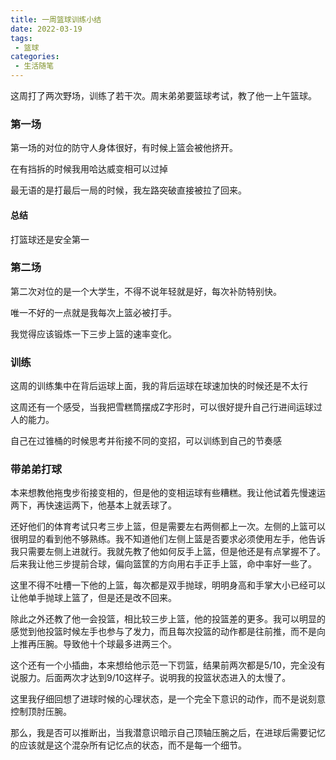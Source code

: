 ```yaml
---
title: 一周篮球训练小结
date: 2022-03-19
tags:
 - 篮球
categories: 
 - 生活随笔
---
```


这周打了两次野场，训练了若干次。周末弟弟要篮球考试，教了他一上午篮球。

### 第一场

第一场的对位的防守人身体很好，有时候上篮会被他挤开。

在有挡拆的时候我用哈达威变相可以过掉

最无语的是打最后一局的时候，我左路突破直接被拉了回来。


#### 总结

打篮球还是安全第一


### 第二场

第二次对位的是一个大学生，不得不说年轻就是好，每次补防特别快。

唯一不好的一点就是我每次上篮必被打手。

我觉得应该锻炼一下三步上篮的速率变化。



### 训练

这周的训练集中在背后运球上面，我的背后运球在球速加快的时候还是不太行

这周还有一个感受，当我把雪糕筒摆成Z字形时，可以很好提升自己行进间运球过人的能力。

自己在过锥桶的时候思考并衔接不同的变招，可以训练到自己的节奏感


### 带弟弟打球

本来想教他拖曳步衔接变相的，但是他的变相运球有些糟糕。我让他试着先慢速运两下，再快速运两下，他基本上就丢球了。

还好他们的体育考试只考三步上篮，但是需要左右两侧都上一次。左侧的上篮可以很明显的看到他不够熟练。我不知道他们左侧上篮是否要求必须使用左手，他告诉我只需要左侧上进就行。我就先教了他如何反手上篮，但是他还是有点掌握不了。后来我让他三步提前合球，偏向篮筐的方向用右手正手上篮，命中率好一些了。

这里不得不吐槽一下他的上篮，每次都是双手抛球，明明身高和手掌大小已经可以让他单手抛球上篮了，但是还是改不回来。

除此之外还教了他一会投篮，相比较三步上篮，他的投篮差的更多。我可以明显的感觉到他投篮时候左手也参与了发力，而且每次投篮的动作都是往前推，而不是向上推再压腕。导致他十个球最多进两三个。

这个还有一个小插曲，本来想给他示范一下罚篮，结果前两次都是5/10，完全没有说服力。后面两次才达到9/10这样子。说明我的投篮状态进入的太慢了。


这里我仔细回想了进球时候的心理状态，是一个完全下意识的动作，而不是说刻意控制顶肘压腕。

那么，我是否可以推断出，当我潜意识暗示自己顶轴压腕之后，在进球后需要记忆的应该就是这个混杂所有记忆点的状态，而不是每一个细节。



